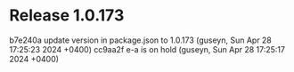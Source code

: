 # Release 1.0.173

b7e240a update version in package.json to 1.0.173 (guseyn, Sun Apr 28 17:25:23 2024 +0400)
cc9aa2f e-a is on hold (guseyn, Sun Apr 28 17:25:17 2024 +0400)
